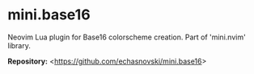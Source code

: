 # mini.base16

Neovim Lua plugin for Base16 colorscheme creation. Part of 'mini.nvim' library.

**Repository:** <<https://github.com/echasnovski/mini.base16>>
